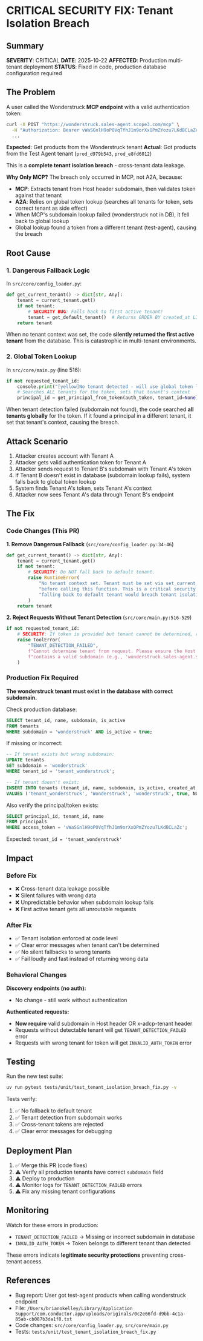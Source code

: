 # CRITICAL SECURITY FIX: Tenant Isolation Breach

## Summary

**SEVERITY**: CRITICAL
**DATE**: 2025-10-22
**AFFECTED**: Production multi-tenant deployment
**STATUS**: Fixed in code, production database configuration required

## The Problem

A user called the Wonderstruck **MCP endpoint** with a valid authentication token:

```bash
curl -X POST "https://wonderstruck.sales-agent.scope3.com/mcp" \
  -H "Authorization: Bearer vWaSGnlH9oPOVqTfhJ1m9orXxOPmZYozu7LKdBCLaZc" \
  ...
```

**Expected**: Get products from the Wonderstruck tenant
**Actual**: Got products from the Test Agent tenant (`prod_d979b543`, `prod_e8fd6012`)

This is a **complete tenant isolation breach** - cross-tenant data leakage.

**Why Only MCP?** The breach only occurred in MCP, not A2A, because:
- **MCP**: Extracts tenant from Host header subdomain, then validates token against that tenant
- **A2A**: Relies on global token lookup (searches all tenants for token, sets correct tenant as side effect)
- When MCP's subdomain lookup failed (wonderstruck not in DB), it fell back to global lookup
- Global lookup found a token from a different tenant (test-agent), causing the breach

## Root Cause

### 1. Dangerous Fallback Logic

In `src/core/config_loader.py`:

```python
def get_current_tenant() -> dict[str, Any]:
    tenant = current_tenant.get()
    if not tenant:
        # SECURITY BUG: Falls back to first active tenant!
        tenant = get_default_tenant()  # Returns ORDER BY created_at LIMIT 1
    return tenant
```

When no tenant context was set, the code **silently returned the first active tenant** from the database. This is catastrophic in multi-tenant environments.

### 2. Global Token Lookup

In `src/core/main.py` (line 516):

```python
if not requested_tenant_id:
    console.print("[yellow]No tenant detected - will use global token lookup[/yellow]")
    # Searches ALL tenants for the token, sets that tenant's context
    principal_id = get_principal_from_token(auth_token, tenant_id=None)
```

When tenant detection failed (subdomain not found), the code searched **all tenants globally** for the token. If it found a principal in a different tenant, it set that tenant's context, causing the breach.

## Attack Scenario

1. Attacker creates account with Tenant A
2. Attacker gets valid authentication token for Tenant A
3. Attacker sends request to Tenant B's subdomain with Tenant A's token
4. If Tenant B doesn't exist in database (subdomain lookup fails), system falls back to global token lookup
5. System finds Tenant A's token, sets Tenant A's context
6. Attacker now sees Tenant A's data through Tenant B's endpoint

## The Fix

### Code Changes (This PR)

**1. Remove Dangerous Fallback** (`src/core/config_loader.py:34-46`)

```python
def get_current_tenant() -> dict[str, Any]:
    tenant = current_tenant.get()
    if not tenant:
        # SECURITY: Do NOT fall back to default tenant.
        raise RuntimeError(
            "No tenant context set. Tenant must be set via set_current_tenant() "
            "before calling this function. This is a critical security error - "
            "falling back to default tenant would breach tenant isolation."
        )
    return tenant
```

**2. Reject Requests Without Tenant Detection** (`src/core/main.py:516-529`)

```python
if not requested_tenant_id:
    # SECURITY: If token is provided but tenant cannot be determined, reject.
    raise ToolError(
        "TENANT_DETECTION_FAILED",
        f"Cannot determine tenant from request. Please ensure the Host header "
        f"contains a valid subdomain (e.g., 'wonderstruck.sales-agent.scope3.com')"
    )
```

### Production Fix Required

**The wonderstruck tenant must exist in the database with correct subdomain.**

Check production database:

```sql
SELECT tenant_id, name, subdomain, is_active
FROM tenants
WHERE subdomain = 'wonderstruck' AND is_active = true;
```

If missing or incorrect:

```sql
-- If tenant exists but wrong subdomain:
UPDATE tenants
SET subdomain = 'wonderstruck'
WHERE tenant_id = 'tenant_wonderstruck';

-- If tenant doesn't exist:
INSERT INTO tenants (tenant_id, name, subdomain, is_active, created_at, updated_at)
VALUES ('tenant_wonderstruck', 'Wonderstruck', 'wonderstruck', true, NOW(), NOW());
```

Also verify the principal/token exists:

```sql
SELECT principal_id, tenant_id, name
FROM principals
WHERE access_token = 'vWaSGnlH9oPOVqTfhJ1m9orXxOPmZYozu7LKdBCLaZc';
```

Expected: `tenant_id = 'tenant_wonderstruck'`

## Impact

### Before Fix
- ❌ Cross-tenant data leakage possible
- ❌ Silent failures with wrong data
- ❌ Unpredictable behavior when subdomain lookup fails
- ❌ First active tenant gets all unroutable requests

### After Fix
- ✅ Tenant isolation enforced at code level
- ✅ Clear error messages when tenant can't be determined
- ✅ No silent fallbacks to wrong tenants
- ✅ Fail loudly and fast instead of returning wrong data

### Behavioral Changes

**Discovery endpoints (no auth):**
- No change - still work without authentication

**Authenticated requests:**
- **Now require** valid subdomain in Host header OR x-adcp-tenant header
- Requests without detectable tenant will get `TENANT_DETECTION_FAILED` error
- Requests with wrong tenant for token will get `INVALID_AUTH_TOKEN` error

## Testing

Run the new test suite:

```bash
uv run pytest tests/unit/test_tenant_isolation_breach_fix.py -v
```

Tests verify:
1. ✅ No fallback to default tenant
2. ✅ Tenant detection from subdomain works
3. ✅ Cross-tenant tokens are rejected
4. ✅ Clear error messages for debugging

## Deployment Plan

1. ✅ Merge this PR (code fixes)
2. ⚠️ Verify all production tenants have correct `subdomain` field
3. ⚠️ Deploy to production
4. ⚠️ Monitor logs for `TENANT_DETECTION_FAILED` errors
5. ⚠️ Fix any missing tenant configurations

## Monitoring

Watch for these errors in production:

- `TENANT_DETECTION_FAILED` → Missing or incorrect subdomain in database
- `INVALID_AUTH_TOKEN` → Token belongs to different tenant than detected

These errors indicate **legitimate security protections** preventing cross-tenant access.

## References

- Bug report: User got test-agent products when calling wonderstruck endpoint
- File: `/Users/brianokelley/Library/Application Support/com.conductor.app/uploads/originals/0c2e66fd-d9bb-4c1a-85ab-cb087b3da1f8.txt`
- Code changes: `src/core/config_loader.py`, `src/core/main.py`
- Tests: `tests/unit/test_tenant_isolation_breach_fix.py`
